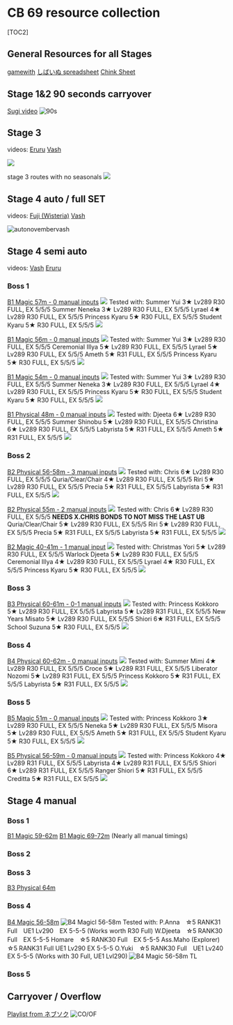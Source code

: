 # CB 69 resource collection


 [TOC2] 
## General Resources for all Stages
[gamewith](https://gamewith.jp/pricone-re/article/show/426786)
[しばいぬ spreadsheet](https://docs.google.com/spreadsheets/d/1sDmYlgYdbB5_Dr0x9g4cfxX4dRlL9IEaWE949m5oTyQ/edit#gid=790984515)
[Chink Sheet](https://docs.google.com/spreadsheets/d/e/2PACX-1vRC36QSNhbz_ay6R90OPbb3FSlI4zLC17mEfkuDUjOSZhoCFsox5gtP2VQh3VWZnhvG1gfZYJTkm971/pubhtml)


## Stage 1&2 90 seconds carryover
[Sugi video](https://www.youtube.com/watch?v=RE3D3uljo9c)
![90s](https://pomf2.lain.la/f/440uucb1.jpeg)

## Stage 3
videos:
[Eruru](https://www.youtube.com/watch?v=TMvjSPsKArs)
[Vash](https://www.youtube.com/watch?v=pOE5U-Fsmhs)

![](https://pbs.twimg.com/media/F_iH0zDbYAAya83?format=jpg&name=medium)

stage 3 routes with no seasonals
![](https://pbs.twimg.com/media/F_hUK9MaUAA8Qh9?format=jpg&name=4096x4096)

## Stage 4 auto / full SET
videos:
[Fuji (Wisteria)](https://www.youtube.com/watch?v=GFBVw0vQjNg)
[Vash](https://www.youtube.com/watch?v=JCUhjBK2KWk)

![autonovembervash](https://pomf2.lain.la/f/g7o8ukid.png)


## Stage 4 semi auto
videos:
[Vash](https://www.youtube.com/watch?v=9Gv56b7mmcQ)
[Eruru](https://youtu.be/vJNUqMpxwvE)

### Boss 1
[B1 Magic 57m - 0 manual inputs](https://www.youtube.com/watch?v=DyljEG788A0)
![](https://pomf2.lain.la/f/ulweps2.png)
Tested with:
Summer Yui 3★ Lv289 R30 FULL, EX 5/5/5
Summer Neneka 3★ Lv289 R30 FULL, EX 5/5/5
Lyrael 4★ Lv289 R30 FULL, EX 5/5/5
Princess Kyaru 5★ R30 FULL, EX 5/5/5
Student Kyaru 5★ R30 FULL, EX 5/5/5
![](https://pomf2.lain.la/f/026ef697.png)

[B1 Magic 56m - 0 manual inputs](https://www.youtube.com/watch?v=k6EAs60STXY)
![](https://pomf2.lain.la/f/sxdwa70c.png)
Tested with:
Summer Yui 3★ Lv289 R30 FULL, EX 5/5/5
Ceremonial Illya 5★ Lv289 R30 FULL, EX 5/5/5
Lyrael 5★ Lv289 R30 FULL, EX 5/5/5
Ameth 5★ R31 FULL, EX 5/5/5
Princess Kyaru 5★ R30 FULL, EX 5/5/5
![](https://pomf2.lain.la/f/uiuhds9y.png)

[B1 Magic 54m - 0 manual inputs](https://www.youtube.com/watch?v=dCRSyxsR1QM)
![](https://pomf2.lain.la/f/8nqpclt.png)
Tested with:
Summer Yui 3★ Lv289 R30 FULL, EX 5/5/5
Summer Neneka 3★ Lv289 R30 FULL, EX 5/5/5
Lyrael 4★ Lv289 R30 FULL, EX 5/5/5
Princess Kyaru 5★ R30 FULL, EX 5/5/5
Student Kyaru 5★ R30 FULL, EX 5/5/5
![](https://pomf2.lain.la/f/s5oxb12.png)

[B1 Physical 48m - 0 manual inputs](https://www.youtube.com/watch?v=-7ErMdLe0nc)
![](https://pomf2.lain.la/f/mskiazbx.png)
Tested with:
Djeeta 6★ Lv289 R30 FULL, EX 5/5/5
Summer Shinobu 5★ Lv289 R30 FULL, EX 5/5/5
Christina 6★ Lv289 R30 FULL, EX 5/5/5
Labyrista 5★ R31 FULL, EX 5/5/5
Ameth 5★ R31 FULL, EX 5/5/5
![](https://pomf2.lain.la/f/qbis7ote.png)

### Boss 2
[B2 Physical 56-58m - 3 manual inputs](https://www.youtube.com/watch?v=Y7p7VuZXi2g)
![](https://pomf2.lain.la/f/ukozrxwm.png)
Tested with:
Chris 6★ Lv289 R30 FULL, EX 5/5/5
Quria/Clear/Chair 4★ Lv289 R30 FULL, EX 5/5/5
Riri 5★ Lv289 R30 FULL, EX 5/5/5
Precia 5★ R31 FULL, EX 5/5/5
Labyrista 5★ R31 FULL, EX 5/5/5
![](https://pomf2.lain.la/f/ouuteew.png)

[B2 Physical 55m - 2 manual inputs](https://docs.google.com/spreadsheets/d/1sDmYlgYdbB5_Dr0x9g4cfxX4dRlL9IEaWE949m5oTyQ/edit#gid=1565539494&range=B1)
![](https://pomf2.lain.la/f/r1ttbcvh.png)
Tested with:
Chris 6★ Lv289 R30 FULL, EX 5/5/5 **NEEDS X.CHRIS BONDS TO NOT MISS THE LAST UB**
Quria/Clear/Chair 5★ Lv289 R30 FULL, EX 5/5/5
Riri 5★ Lv289 R30 FULL, EX 5/5/5
Precia 5★ R31 FULL, EX 5/5/5
Labyrista 5★ R31 FULL, EX 5/5/5
![](https://pomf2.lain.la/f/t40axx07.png)

[B2 Magic 40-41m - 1 manual input](https://www.youtube.com/watch?v=GfY5-F-KrMo)
![](https://pomf2.lain.la/f/hh8u4hgg.png)
Tested with:
Christmas Yori 5★ Lv289 R30 FULL, EX 5/5/5 
Warlock Djeeta 5★ Lv289 R30 FULL, EX 5/5/5
Ceremonial Illya 4★ Lv289 R30 FULL, EX 5/5/5
Lyrael 4★ R30 FULL, EX 5/5/5
Princess Kyaru 5★ R30 FULL, EX 5/5/5
![](https://pomf2.lain.la/f/ejkfx08f.png)

### Boss 3
[B3 Physical 60-61m - 0-1 manual inputs](https://www.youtube.com/watch?v=iW-Hy27N6eQ)
![](https://pomf2.lain.la/f/c5n0cuo3.png)
Tested with:
Princess Kokkoro 5★ Lv289 R30 FULL, EX 5/5/5
Labyrista 5★ Lv289 R31 FULL, EX 5/5/5
New Years Misato 5★ Lv289 R30 FULL, EX 5/5/5
Shiori 6★ R31 FULL, EX 5/5/5
School Suzuna 5★ R30 FULL, EX 5/5/5
![](https://pomf2.lain.la/f/acs1sc9w.png)

### Boss 4

[B4 Physical 60-62m - 0 manual inputs](https://www.youtube.com/watch?v=EuazgIDIhFE)
![](https://pomf2.lain.la/f/u8b4412y.png)
Tested with:
Summer Mimi 4★ Lv289 R30 FULL, EX 5/5/5
Croce 5★ Lv289 R31 FULL, EX 5/5/5
Liberator Nozomi 5★ Lv289 R31 FULL, EX 5/5/5
Princess Kokkoro 5★ R31 FULL, EX 5/5/5
Labyrista 5★ R31 FULL, EX 5/5/5
![](https://pomf2.lain.la/f/y8eaujh7.png)

### Boss 5
[B5 Magic 51m - 0 manual inputs](https://www.youtube.com/watch?v=mw9WSeNrpfI)
![](https://pomf2.lain.la/f/9nlzz1g4.png)
Tested with:
Princess Kokkoro 3★ Lv289 R30 FULL, EX 5/5/5
Neneka 5★ Lv289 R30 FULL, EX 5/5/5
Misora 5★ Lv289 R30 FULL, EX 5/5/5
Ameth 5★ R31 FULL, EX 5/5/5
Student Kyaru 5★ R30 FULL, EX 5/5/5
![](https://pomf2.lain.la/f/2t4vh8f2.png)

[B5 Physical 56-59m - 0 manual inputs](https://www.youtube.com/watch?v=yvFSHKRaDJ0)
![](https://pomf2.lain.la/f/2pagib8i.png)
Tested with:
Princess Kokkoro 4★ Lv289 R31 FULL, EX 5/5/5
Labyrista 4★ Lv289 R31 FULL, EX 5/5/5
Shiori 6★ Lv289 R31 FULL, EX 5/5/5
Ranger Shiori 5★ R31 FULL, EX 5/5/5
Creditta 5★ R31 FULL, EX 5/5/5
![](https://pomf2.lain.la/f/w7v18vl2.png)


## Stage 4 manual
### Boss 1
[B1 Magic 59-62m](https://youtu.be/3W7WamWp8qg)
[B1 Magic 69-72m](https://www.youtube.com/watch?v=a5U68AwOkIU) (Nearly all manual timings)
### Boss 2


### Boss 3
[B3 Physical 64m](https://www.youtube.com/watch?v=F5cPW1mrNuA)

### Boss 4
[B4 Magic 56-58m](https://www.youtube.com/watch?v=3JIyf9AvRH4)
![B4 Magicl 56-58m](https://pomf2.lain.la/f/itvkskve.png)
Tested with:
P.Anna　☆5 RANK31 Full　UE1 Lv290　EX 5-5-5 (Works worth R30 Full)
W.Djeeta　☆5 RANK30 Full　EX 5-5-5
Homare　☆5 RANK30 Full　EX 5-5-5
Ass.Maho (Explorer)　☆5 RANK31 Full UE1 Lv290 EX 5-5-5
O.Yuki　☆5 RANK30 Full　UE1 Lv240　EX 5-5-5 (Works with 30 Full, UE1 Lvl290)
![B4 Magic 56-58m TL](https://pomf2.lain.la/f/vv6hk10.png)

### Boss 5

## Carryover / Overflow
[Playlist from ネブソク](https://www.youtube.com/playlist?list=PLZmWQnJpjP3W9B86aXZPSyMmlr_H0C6T5)
![CO/OF](https://pomf2.lain.la/f/fwbuwhul.png)